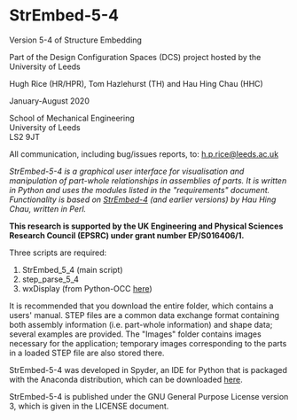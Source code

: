 # StrEmbed-5-4

Version 5-4 of Structure Embedding

Part of the Design Configuration Spaces (DCS) project hosted by the University of Leeds

Hugh Rice (HR/HPR), Tom Hazlehurst (TH) and Hau Hing Chau (HHC)

January-August 2020

School of Mechanical Engineering  
University of Leeds  
LS2 9JT

All communication, including bug/issues reports, to: h.p.rice@leeds.ac.uk

<i> StrEmbed-5-4 is a graphical user interface for visualisation and manipulation of part-whole relationships in assemblies of parts. It is written in Python and uses the modules listed in the "requirements" document. Functionality is based on [StrEmbed-4](https://github.com/hhchau/StrEmbed-4) (and earlier versions) by Hau Hing Chau, written in Perl.</i>  

<b>This research is supported by the UK Engineering and Physical Sciences Research Council (EPSRC) under grant number EP/S016406/1.</b>

Three scripts are required:
1. StrEmbed_5_4 (main script)
2. step_parse_5_4
3. wxDisplay (from Python-OCC [here](https://github.com/tpaviot/pythonocc-core))

It is recommended that you download the entire folder, which contains a users' manual. STEP files are a common data exchange format containing both assembly information (i.e. part-whole information) and shape data; several examples are provided. The "Images" folder contains images necessary for the application; temporary images corresponding to the parts in a loaded STEP file are also stored there.

StrEmbed-5-4 was developed in Spyder, an IDE for Python that is packaged with the Anaconda distribution, which can be downloaded [here](https://www.anaconda.com/distribution/).

StrEmbed-5-4 is published under the GNU General Purpose License version 3, which is given in the LICENSE document.
